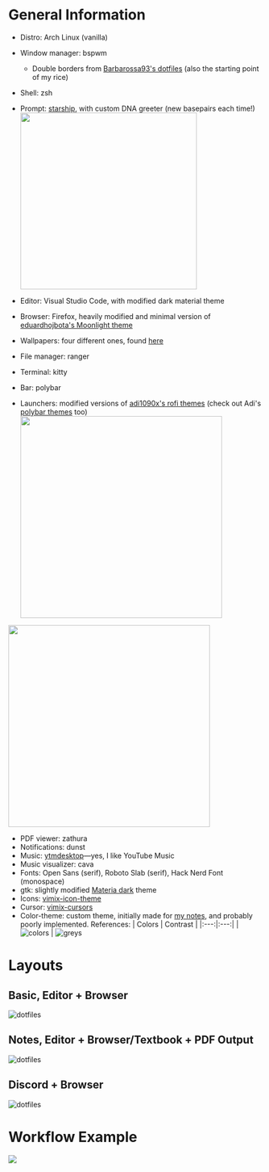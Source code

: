 # General Information

- Distro: Arch Linux (vanilla)
- Window manager: bspwm
    - Double borders from [Barbarossa93's dotfiles](https://github.com/Barbarossa93/Forester) (also the starting point of my rice)
- Shell: zsh
- Prompt: [starship](https://starship.rs/), with custom DNA greeter (new basepairs each time!) <img src="resources/examples/prompt.png" width="350">

- Editor: Visual Studio Code, with modified dark material theme
- Browser: Firefox, heavily modified and minimal version of [eduardhojbota's Moonlight theme](https://github.com/eduardhojbota/moonlight-userChrome)
- Wallpapers: four different ones, found [here](resources/wallpapers)
- File manager: ranger
- Terminal: kitty
- Bar: polybar
- Launchers: modified versions of [adi1090x's rofi themes](https://github.com/adi1090x/rofi) (check out Adi's [polybar themes](https://github.com/adi1090x/polybar-themes) too) <img src="resources/examples/launchers.gif" width="400"> 
<img src="resources/examples/powermenu.gif" width="400"> 

- PDF viewer: zathura
- Notifications: dunst 
- Music: [ytmdesktop](https://github.com/ytmdesktop/ytmdesktop)&mdash;yes, I like YouTube Music
- Music visualizer: cava
- Fonts: Open Sans (serif), Roboto Slab (serif), Hack Nerd Font (monospace)
- gtk: slightly modified [Materia dark](https://github.com/nana-4/materia-theme) theme
- Icons: [vimix-icon-theme](https://aur.archlinux.org/packages/vimix-icon-theme/)
- Cursor: [vimix-cursors](https://aur.archlinux.org/packages/vimix-cursors/)
- Color-theme: custom theme, initially made for [my notes](https://github.com/cullyn-inverba/notes), and probably poorly implemented. References:
  | Colors | Contrast |
  |:---:|:---:|
  |![colors](resources/examples/wheel.png) | ![greys](resources/examples/greys.png)

# Layouts

## Basic, Editor + Browser

![dotfiles](resources/examples/basic.png)

## Notes, Editor + Browser/Textbook + PDF Output

![dotfiles](resources/examples/class.png)

## Discord + Browser
![dotfiles](resources/examples/chill.png)

# Workflow Example

[![](http://img.youtube.com/vi/62MUwlJQ-qM/0.jpg)](http://www.youtube.com/watch?v=62MUwlJQ-qM "")